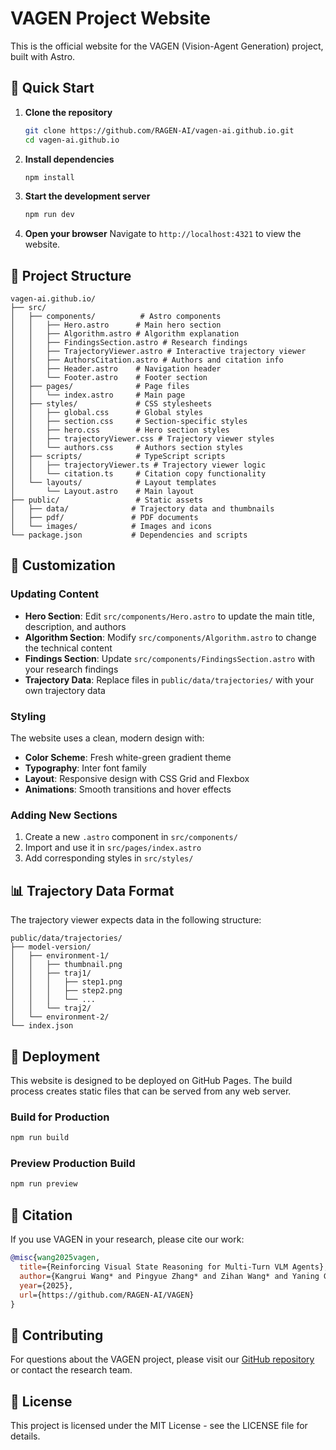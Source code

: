 # VAGEN Project Website

This is the official website for the VAGEN (Vision-Agent Generation) project, built with Astro.

## 🚀 Quick Start

1. **Clone the repository**
   ```bash
   git clone https://github.com/RAGEN-AI/vagen-ai.github.io.git
   cd vagen-ai.github.io
   ```

2. **Install dependencies**
   ```bash
   npm install
   ```

3. **Start the development server**
   ```bash
   npm run dev
   ```

4. **Open your browser**
   Navigate to `http://localhost:4321` to view the website.

## 📁 Project Structure

```
vagen-ai.github.io/
├── src/
│   ├── components/          # Astro components
│   │   ├── Hero.astro      # Main hero section
│   │   ├── Algorithm.astro # Algorithm explanation
│   │   ├── FindingsSection.astro # Research findings
│   │   ├── TrajectoryViewer.astro # Interactive trajectory viewer
│   │   ├── AuthorsCitation.astro # Authors and citation info
│   │   ├── Header.astro    # Navigation header
│   │   └── Footer.astro    # Footer section
│   ├── pages/              # Page files
│   │   └── index.astro     # Main page
│   ├── styles/             # CSS stylesheets
│   │   ├── global.css      # Global styles
│   │   ├── section.css     # Section-specific styles
│   │   ├── hero.css        # Hero section styles
│   │   ├── trajectoryViewer.css # Trajectory viewer styles
│   │   └── authors.css     # Authors section styles
│   ├── scripts/            # TypeScript scripts
│   │   ├── trajectoryViewer.ts # Trajectory viewer logic
│   │   └── citation.ts     # Citation copy functionality
│   └── layouts/            # Layout templates
│       └── Layout.astro    # Main layout
├── public/                 # Static assets
│   ├── data/              # Trajectory data and thumbnails
│   ├── pdf/               # PDF documents
│   └── images/            # Images and icons
└── package.json           # Dependencies and scripts
```

## 🎨 Customization

### Updating Content

- **Hero Section**: Edit `src/components/Hero.astro` to update the main title, description, and authors
- **Algorithm Section**: Modify `src/components/Algorithm.astro` to change the technical content
- **Findings Section**: Update `src/components/FindingsSection.astro` with your research findings
- **Trajectory Data**: Replace files in `public/data/trajectories/` with your own trajectory data

### Styling

The website uses a clean, modern design with:
- **Color Scheme**: Fresh white-green gradient theme
- **Typography**: Inter font family
- **Layout**: Responsive design with CSS Grid and Flexbox
- **Animations**: Smooth transitions and hover effects

### Adding New Sections

1. Create a new `.astro` component in `src/components/`
2. Import and use it in `src/pages/index.astro`
3. Add corresponding styles in `src/styles/`

## 📊 Trajectory Data Format

The trajectory viewer expects data in the following structure:

```
public/data/trajectories/
├── model-version/
│   ├── environment-1/
│   │   ├── thumbnail.png
│   │   ├── traj1/
│   │   │   ├── step1.png
│   │   │   ├── step2.png
│   │   │   └── ...
│   │   └── traj2/
│   └── environment-2/
└── index.json
```

## 🚀 Deployment

This website is designed to be deployed on GitHub Pages. The build process creates static files that can be served from any web server.

### Build for Production

```bash
npm run build
```

### Preview Production Build

```bash
npm run preview
```

## 📝 Citation

If you use VAGEN in your research, please cite our work:

```bibtex
@misc{wang2025vagen,
  title={Reinforcing Visual State Reasoning for Multi-Turn VLM Agents},
  author={Kangrui Wang* and Pingyue Zhang* and Zihan Wang* and Yaning Gao* and Linjie Li* and Qineng Wang and Hanyang Chen and Chi Wan and Yiping Lu and Zhengyuan Yang and Lijuan Wang and Ranjay Krishna and Jiajun Wu and Li Fei-Fei and Yejin Choi and Manling Li},
  year={2025},
  url={https://github.com/RAGEN-AI/VAGEN}
}
```

## 🤝 Contributing

For questions about the VAGEN project, please visit our [GitHub repository](https://github.com/RAGEN-AI/VAGEN) or contact the research team.

## 📄 License

This project is licensed under the MIT License - see the LICENSE file for details.
